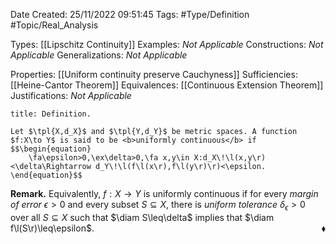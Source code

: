 <div class="topSpace"></div>

Date Created: 25/11/2022 09:51:45
Tags: #Type/Definition #Topic/Real_Analysis

Types: [[Lipschitz Continuity]]
Examples: <i>Not Applicable</i>
Constructions: <i>Not Applicable</i>
Generalizations: <i>Not Applicable</i>

Properties: [[Uniform continuity preserve Cauchyness]]
Sufficiencies: [[Heine-Cantor Theorem]]
Equivalences: [[Continuous Extension Theorem]]
Justifications: <i>Not Applicable</i>

``` ad-Definition
title: Definition.

Let $\tpl{X,d_X}$ and $\tpl{Y,d_Y}$ be metric spaces. A function $f:X\to Y$ is said to be <b>uniformly continuous</b> if
$$\begin{equation}
    \fa\epsilon>0,\ex\delta>0,\fa x,y\in X:d_X\!\l(x,y\r)<\delta\Rightarrow d_Y\!\l(f\l(x\r),f\l(y\r)\r)<\epsilon.
\end{equation}$$

```

<b>Remark.</b> Equivalently, $f:X\to Y$ is uniformly continuous if for every <i>margin of error</i> $\epsilon>0$ and every subset $S\subseteq X$, there is <i>uniform tolerance</i> $\delta_\epsilon>0$ over all $S\subseteq X$ such that $\diam S\leq\delta$ implies that $\diam f\l(S\r)\leq\epsilon$.<span style="float:right;">$\blacklozenge$</span>
